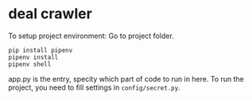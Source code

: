 # deal crawler

To setup project environment:
Go to project folder.

```
pip install pipenv
pipenv install
pipenv shell
```

app.py is the entry, specity which part of code to run in here.
To run the project, you need to fill settings in `config/secret.py`.

